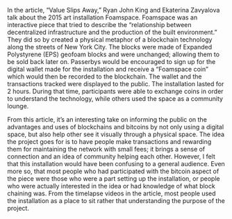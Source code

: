 In the article, “Value Slips Away,” Ryan John King and Ekaterina Zavyalova talk about the 2015 art installation Foamspace. Foamspace was an interactive piece that tried to describe the “relationship between decentralized infrastructure and the production of the built environment.” They did so by created a physical metaphor of a blockchain technology  along the streets of New York City. The blocks were made of Expanded Polystyrene (EPS) geofoam blocks and were unchanged; allowing them to be sold back later on. Passerbys would be encouraged to sign up for the digital wallet made for the installation and receive a “Foamspace coin” which would then be recorded to the blockchain. The wallet and the transactions tracked were displayed to the public. The installation lasted for 2 hours. During that time, participants were able to exchange coins in order to understand the technology, while others used the space as a community lounge.

From this article, it’s an interesting take on informing the public on the advantages and uses of blockchains and bitcoins by not only using a digital space, but also help other see it visually through a physical space. The idea the project goes for is to have people make transactions and rewarding them for maintaining the network with small fees; it brings a sense of connection and an idea of community helping each other. However, I felt that this installation would have been confusing to a general audience. Even more so, that most people who had participated with the bitcoin aspect of the piece were those who were a part setting up the installation, or people who were actually interested in the idea or had knowledge of what block chaining was. From the timelapse videos in the article, most people used the installation as a place to sit rather that understanding the purpose of the project. 
